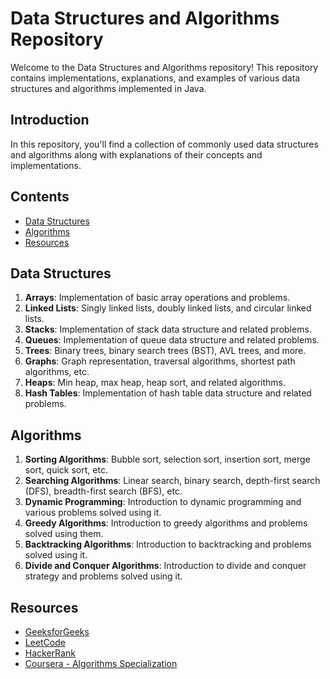 # Data Structures and Algorithms Repository

Welcome to the Data Structures and Algorithms repository! This repository contains implementations, explanations, and examples of various data structures and algorithms implemented in Java.

## Introduction

In this repository, you'll find a collection of commonly used data structures and algorithms along with explanations of their concepts and implementations.
## Contents

- [Data Structures](#data-structures)
- [Algorithms](#algorithms)
- [Resources](#resources)

## Data Structures

1. **Arrays**: Implementation of basic array operations and problems.
2. **Linked Lists**: Singly linked lists, doubly linked lists, and circular linked lists.
3. **Stacks**: Implementation of stack data structure and related problems.
4. **Queues**: Implementation of queue data structure and related problems.
5. **Trees**: Binary trees, binary search trees (BST), AVL trees, and more.
6. **Graphs**: Graph representation, traversal algorithms, shortest path algorithms, etc.
7. **Heaps**: Min heap, max heap, heap sort, and related algorithms.
8. **Hash Tables**: Implementation of hash table data structure and related problems.

## Algorithms

1. **Sorting Algorithms**: Bubble sort, selection sort, insertion sort, merge sort, quick sort, etc.
2. **Searching Algorithms**: Linear search, binary search, depth-first search (DFS), breadth-first search (BFS), etc.
3. **Dynamic Programming**: Introduction to dynamic programming and various problems solved using it.
4. **Greedy Algorithms**: Introduction to greedy algorithms and problems solved using them.
5. **Backtracking Algorithms**: Introduction to backtracking and problems solved using it.
6. **Divide and Conquer Algorithms**: Introduction to divide and conquer strategy and problems solved using it.

## Resources

- [GeeksforGeeks](https://www.geeksforgeeks.org/)
- [LeetCode](https://leetcode.com/)
- [HackerRank](https://www.hackerrank.com/domains/data-structures)
- [Coursera - Algorithms Specialization](https://www.coursera.org/specializations/algorithms)
